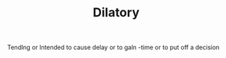 ---
title: Dilatory
letter: D
permalink: "/definitions/bld-dilatory.html"
body: Tendlng or lntended to cause delay or to galn -time or to put off a decision
published_at: '2018-07-07'
source: Black's Law Dictionary 2nd Ed (1910)
layout: post
---